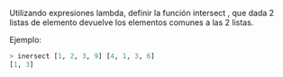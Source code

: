 Utilizando expresiones lambda, definir la función  intersect , que dada 2 listas de elemento devuelve los elementos comunes a las 2 listas.

Ejemplo:

```haskell
> inersect [1, 2, 3, 9] [4, 1, 3, 6]
[1, 3]
```
